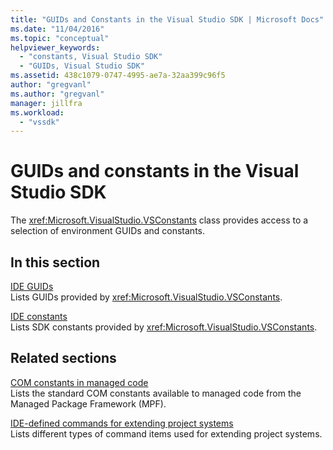 ```yaml
---
title: "GUIDs and Constants in the Visual Studio SDK | Microsoft Docs"
ms.date: "11/04/2016"
ms.topic: "conceptual"
helpviewer_keywords: 
  - "constants, Visual Studio SDK"
  - "GUIDs, Visual Studio SDK"
ms.assetid: 438c1079-0747-4995-ae7a-32aa399c96f5
author: "gregvanl"
ms.author: "gregvanl"
manager: jillfra
ms.workload: 
  - "vssdk"
---
```

# GUIDs and constants in the Visual Studio SDK
The <xref:Microsoft.VisualStudio.VSConstants> class provides access to a selection of environment GUIDs and constants.  
  
## In this section  
 [IDE GUIDs](../extensibility/ide-guids.md)  
 Lists GUIDs provided by <xref:Microsoft.VisualStudio.VSConstants>.  
  
 [IDE constants](../extensibility/ide-constants.md)  
 Lists SDK constants provided by <xref:Microsoft.VisualStudio.VSConstants>.  
  
## Related sections  
 [COM constants in managed code](../extensibility/com-constants-in-managed-code.md)  
 Lists the standard COM constants available to managed code from the Managed Package Framework (MPF).  
  
 [IDE-defined commands for extending project systems](../extensibility/internals/ide-defined-commands-for-extending-project-systems.md)  
 Lists different types of command items used for extending project systems.